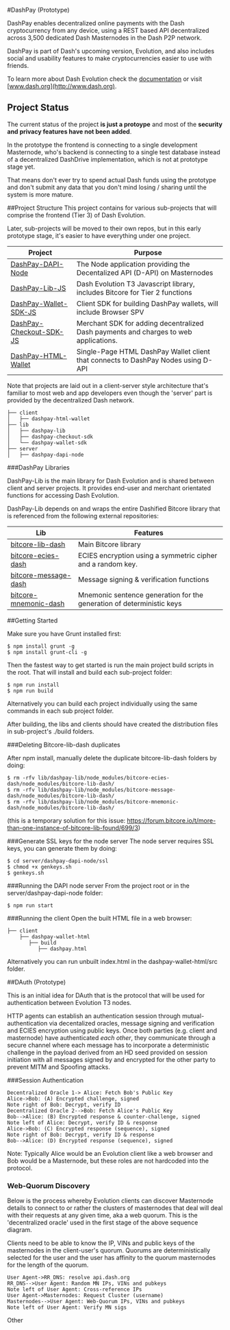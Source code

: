 
#DashPay (Prototype)

DashPay enables decentralized online payments with the Dash cryptocurrency from any device, using a REST based API decentralized across 3,500 dedicated Dash Masternodes in the Dash P2P network.

DashPay is part of Dash's upcoming version, Evolution, and also includes social and usability features to make cryptocurrencies easier to use with friends.

To learn more about Dash Evolution check the [documentation](https://www.dash.org/evolution/) or visit [www.dash.org](http://www.dash.org).

## Project Status

The current status of the project **is just a protoype** and most of the **security and privacy features have not been added**.  

In the prototype the frontend is connecting to a single development Masternode, who's backend is connecting to a single test database instead of a decentralized DashDrive implementation, which is not at prototype stage yet.  

That means don't ever try to spend actual Dash funds using the prototype and don't submit any data that you don't mind losing / sharing until the system is more mature.

##Project Structure
This project contains for various sub-projects that will comprise the frontend (Tier 3) of Dash Evolution.

Later, sub-projects will be moved to their own repos, but in this early prototype stage, it's easier to have everything under one project.

Project     | Purpose 
-------- | ----- 
[DashPay-DAPI-Node](#) |  The Node application providing the Decentalized API (D-API) on Masternodes
[DashPay-Lib-JS](#)  | Dash Evolution T3 Javascript library, includes Bitcore for Tier 2 functions
[DashPay-Wallet-SDK-JS](#)   |  Client SDK for building DashPay wallets, will include Browser SPV
[DashPay-Checkout-SDK-JS](#)  | Merchant SDK for adding decentralized Dash payments and charges to web applications.
[DashPay-HTML-Wallet](#)  | Single-Page HTML DashPay Wallet client that connects to DashPay Nodes using D-API

Note that projects are laid out in a client-server style architecture that's familiar to most web and app developers even though the 'server' part is provided by the decentralized Dash network.  

    ├── client                      
    │   ├── dashpay-html-wallet          
    ├── lib                    
    │   ├── dashpay-lib          
    │   ├── dashpay-checkout-sdk         
    │   └── dashpay-wallet-sdk
    ├── server                    
    │   ├── dashpay-dapi-node


###DashPay Libraries

DashPay-Lib is the main library for Dash Evolution and is shared between client and server projects.  It provides end-user and merchant orientated functions for accessing Dash Evolution.  

DashPay-Lib depends on and wraps the entire Dashified Bitcore library that is referenced from the following external repositories:

Lib     | Features 
-------- | ----- 
[bitcore-lib-dash](https://github.com/andyfreer/bitcore-lib-dash) |  Main Bitcore library
[bitcore-ecies-dash](https://github.com/andyfreer/bitcore-ecies-dash)  | ECIES encryption using a symmetric cipher and a random key.
[bitcore-message-dash](https://github.com/andyfreer/bitcore-message-dash)   |  Message signing & verification functions
[bitcore-mnemonic-dash](https://github.com/andyfreer/bitcore-mnemonic-dash)  |  Mnemonic sentence generation for the generation of deterministic keys 


##Getting Started

Make sure you have Grunt installed first:
```
$ npm install grunt -g
$ npm install grunt-cli -g
```

Then the fastest way to get started is run the main project build scripts in the root.  That will install and build each sub-project folder:

```
$ npm run install
$ npm run build
```
Alternatively you can build each project individually using the same commands in each sub project folder.

After building, the libs and clients should have created the distribution files in sub-project's ./build folders.

###Deleting Bitcore-lib-dash duplicates

After npm install, manually delete the duplicate bitcore-lib-dash folders by doing:
```
$ rm -rfv lib/dashpay-lib/node_modules/bitcore-ecies-dash/node_modules/bitcore-lib-dash/
$ rm -rfv lib/dashpay-lib/node_modules/bitcore-message-dash/node_modules/bitcore-lib-dash/
$ rm -rfv lib/dashpay-lib/node_modules/bitcore-mnemonic-dash/node_modules/bitcore-lib-dash/
```
(this is a temporary solution for this issue: https://forum.bitcore.io/t/more-than-one-instance-of-bitcore-lib-found/699/3)

###Generate SSL keys for the node server
The node server requires SSL keys, you can generate them by doing:
```
$ cd server/dashpay-dapi-node/ssl
$ chmod +x genkeys.sh
$ genkeys.sh
```


###Running the DAPI node server
From the project root or in the server/dashpay-dapi-node folder:
```
$ npm run start
```

###Running the client
Open the built HTML file in a web browser:
```
├── client                      
    ├── dashpay-wallet-html          
       ├── build  
          ├── dashpay.html
```
Alternatively you can run unbuilt index.html in the dashpay-wallet-html/src folder.

##DAuth (Prototype)

This is an initial idea for DAuth that is the protocol that will be used for authentication between Evolution T3 nodes.

HTTP agents can establish an authentication session through mutual-authentication via decentalized oracles, message signing and verification and ECIES encryption using public keys.  Once both parties (e.g. client and masternode) have authenticated *each other*, they communicate through a secure channel where each message has to incorporate a deterministic challenge in the payload derived from an HD seed provided on session initiation with all messages signed by and encrypted for the other party to prevent MITM and Spoofing attacks.

###Session Authentication

```sequence
Decentralized Oracle 1-> Alice: Fetch Bob's Public Key
Alice->Bob: (A) Encrypted challenge, signed
Note right of Bob: Decrypt, verify ID
Decentralized Oracle 2-->Bob: Fetch Alice's Public Key 
Bob-->Alice: (B) Encrypted response & counter-challenge, signed
Note left of Alice: Decrypt, verify ID & response 
Alice->Bob: (C) Encrypted response (sequence), signed
Note right of Bob: Decrypt, verify ID & response 
Bob-->Alice: (D) Encrypted response (sequence), signed
```
Note: Typically Alice would be an Evolution client like a web browser and Bob would be a Masternode, but these roles are not hardcoded into the protocol.


### Web-Quorum Discovery

Below is the process whereby Evolution clients can discover Masternode details to connect to or rather the clusters of masternodes that deal will deal with their requests at any given time, aka a web quorum.  This is the 'decentralized oracle' used in the first stage of the above sequence diagram.

Clients need to be able to know the IP, VINs and public keys of the masternodes in the client-user's quorum.
Quorums are deterministically selected for the user and the user has affinity to the quorum masternodes for the length of the quorum.

```sequence
User Agent->RR_DNS: resolve api.dash.org
RR_DNS-->User Agent: Random MN IPs, VINs and pubkeys
Note left of User Agent: Cross-reference IPs
User Agent->Masternodes: Request Cluster (username)
Masternodes-->User Agent: Web-Quorum IPs, VINs and pubkeys
Note left of User Agent: Verify MN sigs

```

Other


